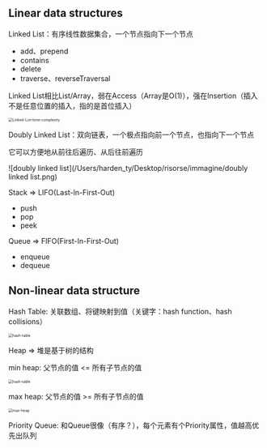 ## Linear data structures

Linked List：有序线性数据集合，一个节点指向下一个节点

- add、prepend
- contains
- delete
- traverse、reverseTraversal

Linked List相比List/Array，弱在Access（Array是O(1)），强在Insertion（插入不是任意位置的插入，指的是首位插入）

<img src="/Users/harden_ty/Desktop/risorse/immagine/Linked-List-time-complexity.png" alt="Linked-List-time-complexity" style="zoom:50%;" />



Doubly Linked List：双向链表，一个极点指向前一个节点，也指向下一个节点

它可以方便地从前往后遍历、从后往前遍历

![doubly linked list](/Users/harden_ty/Desktop/risorse/immagine/doubly linked list.png)



Stack => LIFO(Last-In-First-Out)

- push
- pop
- peek



Queue => FIFO(First-In-First-Out)

- enqueue
- dequeue



## Non-linear data structure

Hash Table: 关联数组、将键映射到值（关键字：hash function、hash collisions）

<img src="/Users/harden_ty/Desktop/risorse/immagine/hash-table.png" alt="hash-table" style="zoom:50%;" />



Heap => 堆是基于树的结构

min heap: 父节点的值 <= 所有子节点的值

<img src="/Users/harden_ty/Desktop/risorse/immagine/min-heap.png" alt="hash-table" style="zoom:50%;" />

max heap: 父节点的值 >= 所有子节点的值

<img src="/Users/harden_ty/Desktop/risorse/immagine/max-heap.png" alt="max-heap" style="zoom:50%;" />





Priority Queue: 和Queue很像（有序？），每个元素有个Priority属性，值越高优先出队列



